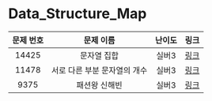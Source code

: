 # Data_Structure_Map



|문제 번호|문제 이름|난이도|링크|
|:---:|:---:|:---:|:---:|
|14425|문자열 집합|실버3|[링크](https://github.com/Ian0121/baekjoon/blob/main/solution/Data_Structure_Map_Set/14425.cpp)|
|11478|서로 다른 부분 문자열의 개수|실버3|[링크](https://github.com/Ian0121/baekjoon/blob/main/solution/Data_Structure_Map_Set/11478.cpp)|
|9375|패션왕 신해빈|실버3|[링크](https://github.com/Ian0121/baekjoon/blob/main/solution/Data_Structure_Map_Set/9375.cpp)|


